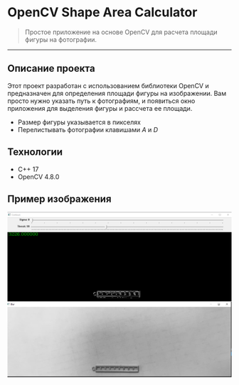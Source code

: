# OpenCV Shape Area Calculator

> Простое приложение на основе OpenCV для расчета площади фигуры на фотографии.

---

## Описание проекта

Этот проект разработан с использованием библиотеки OpenCV и предназначен для определения площади фигуры на изображении. Вам просто нужно указать путь к фотографиям, и появиться окно приложения для выделения фигуры и рассчета ее площади.

- Размер фигуры указывается в пикселях
- Перелистывать фотографии клавишами _A_ и _D_ 

## Технологии

- C++ 17
- OpenCV 4.8.0


## Пример изображения
![Output](https://github.com/novoselov-ie/OpenCV/blob/master/2023-10-05_20-58-08.png)

